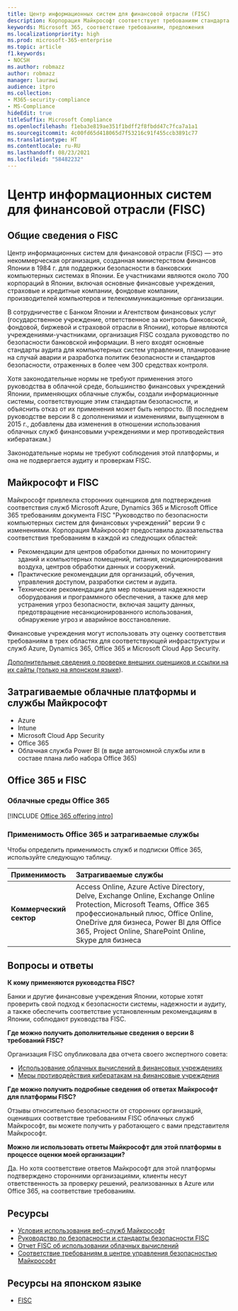 ```yaml
---
title: Центр информационных систем для финансовой отрасли (FISC)
description: Корпорация Майкрософт соответствует требованиям стандарта информационных систем для финансовой отрасли версии 8 в Японии.
keywords: Microsoft 365, соответствие требованиям, предложения
ms.localizationpriority: high
ms.prod: microsoft-365-enterprise
ms.topic: article
f1.keywords:
- NOCSH
ms.author: robmazz
author: robmazz
manager: laurawi
audience: itpro
ms.collection:
- M365-security-compliance
- MS-Compliance
hideEdit: true
titleSuffix: Microsoft Compliance
ms.openlocfilehash: f1eba3e819ae351f1bdff2f8fbdd47c7fca7a1a1
ms.sourcegitcommit: 4c00fd65d418065d7f53216c91f455ccb3891c77
ms.translationtype: HT
ms.contentlocale: ru-RU
ms.lasthandoff: 08/23/2021
ms.locfileid: "58482232"
---
```

# <a name="center-for-financial-industry-information-systems-fisc"></a>Центр информационных систем для финансовой отрасли (FISC)

## <a name="fisc-overview"></a>Общие сведения о FISC

Центр информационных систем для финансовой отрасли (FISC) — это некоммерческая организация, созданная министерством финансов Японии в 1984 г. для поддержки безопасности в банковских компьютерных системах в Японии. Ее участниками являются около 700 корпораций в Японии, включая основные финансовые учреждения, страховые и кредитные компании, фондовые компании, производителей компьютеров и телекоммуникационные организации.

В сотрудничестве с Банком Японии и Агентством финансовых услуг (государственное учреждение, ответственное за контроль банковской, фондовой, биржевой и страховой отрасли в Японии), которые являются учреждениями-участниками, организация FISC создала руководство по безопасности банковской информации. В него входят основные стандарты аудита для компьютерных систем управления, планирование на случай аварии и разработка политик безопасности и стандартов безопасности, отраженных в более чем 300 средствах контроля.

Хотя законодательные нормы не требуют применения этого руководства в облачной среде, большинство финансовых учреждений Японии, применяющих облачные службы, создали информационные системы, соответствующие этим стандартам безопасности, и объяснить отказ от их применения может быть непросто. (В последнем руководстве версии 8 с дополнениями и изменениями, выпущенном в 2015 г., добавлены два изменения в отношении использования облачных служб финансовыми учреждениями и мер противодействия кибератакам.)

Законодательные нормы не требуют соблюдения этой платформы, и она не подвергается аудиту и проверкам FISC.

## <a name="microsoft-and-fisc"></a>Майкрософт и FISC

Майкрософт привлекла сторонних оценщиков для подтверждения соответствия служб Microsoft Azure, Dynamics 365 и Microsoft Office 365 требованиям документа FISC "Руководство по безопасности компьютерных систем для финансовых учреждений" версии 9 с изменениями. Корпорация Майкрософт предоставила доказательства соответствия требованиям в каждой из следующих областей:

- Рекомендации для центров обработки данных по мониторингу зданий и компьютерных помещений, питания, кондиционирования воздуха, центров обработки данных и сооружений.
- Практические рекомендации для организаций, обучения, управления доступом, разработки систем и аудита.
- Технические рекомендации для мер повышения надежности оборудования и программного обеспечения, а также для мер устранения угроз безопасности, включая защиту данных, предотвращение несанкционированного использования, обнаружение угроз и аварийное восстановление.

Финансовые учреждения могут использовать эту оценку соответствия требованиям в трех областях для соответствующей инфраструктуры и служб Azure, Dynamics 365, Office 365 и Microsoft Cloud App Security.

[Дополнительные сведения о проверке внешних оценщиков и ссылки на их сайты (только на японском языке](https://cloudblogs.microsoft.com/industry-blog/ja-jp/financial-services/2018/05/11/fisc_v9/)).

## <a name="microsoft-in-scope-cloud-platforms--services"></a>Затрагиваемые облачные платформы и службы Майкрософт

- Azure
- Intune
- Microsoft Cloud App Security
- Office 365
- Облачная служба Power BI (в виде автономной службы или в составе плана либо набора Office 365)

## <a name="office-365-and-fisc"></a>Office 365 и FISC

### <a name="office-365-cloud-environments"></a>Облачные среды Office 365

[!INCLUDE [Office 365 offering intro](../includes/o365-offering-introduction.md)]

### <a name="office-365-applicability-and-in-scope-services"></a>Применимость Office 365 и затрагиваемые службы

Чтобы определить применимость служб и подписки Office 365, используйте следующую таблицу.

| **Применимость** | **Затрагиваемые службы** |
|:------------------|:----------------------|
| **Коммерческий сектор** | Access Online, Azure Active Directory, Delve, Exchange Online, Exchange Online Protection, Microsoft Teams, Office 365 профессиональный плюс, Office Online, OneDrive для бизнеса, Power BI для Office 365, Project Online, SharePoint Online, Skype для бизнеса |

## <a name="frequently-asked-questions"></a>Вопросы и ответы

**К кому применяются руководства FISC?**

Банки и другие финансовые учреждения Японии, которые хотят проверить свой подход к безопасности системы, надежности и аудиту, а также обеспечить соответствие установленным рекомендациям в Японии, соблюдают руководства FISC.

**Где можно получить дополнительные сведения о версии 8 требований FISC?**

Организация FISC опубликовала два отчета своего экспертного совета:

- [Использование облачных вычислений в финансовых учреждениях](https://aka.ms/cloud-computing-report-en)
- [Меры противодействия кибератакам на финансовые учреждения](https://aka.ms/cyberattack-counter)

**Где можно получить подробные сведения об ответах Майкрософт для платформы FISC?**

Отзывы относительно безопасности от сторонних организаций, оценивших соответствие требованиям FISC облачных служб Майкрософт, вы можете получить у работающего с вами представителя Майкрософт.

**Можно ли использовать ответы Майкрософт для этой платформы в процессе оценки моей организации?**

Да. Но хотя соответствие ответов Майкрософт для этой платформы подтверждено сторонними организациями, клиенты несут ответственность за проверку решений, реализованных в Azure или Office 365, на соответствие требованиям.

## <a name="resources"></a>Ресурсы

- [Условия использования веб-служб Майкрософт](https://aka.ms/Online-Services-Terms)
- [Руководство по безопасности и стандарты безопасности FISC](https://www.fisc.or.jp/english)
- [Отчет FISC об использовании облачных вычислений](https://aka.ms/cloud-computing-report-en)
- [Соответствие требованиям в центре управления безопасностью Майкрософт](https://www.microsoft.com/trust-center/compliance/compliance-overview)

## <a name="resources-in-japanese"></a>Ресурсы на японском языке

- [FISC](https://www.fisc.or.jp/)
